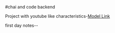 #chai and code backend

Project with youtube like characteristics-[Model Link](https://app.eraser.io/workspace/YtPqZ1VogxGy1jzIDkzj?origin=share)




first day notes--